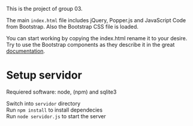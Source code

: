 This is the project of group 03. 

The main `index.html` file includes jQuery, Popper.js and JavaScript Code from Bootstrap. Also the Bootstrap CSS file is loaded.

You can start working by copying the index.html rename it to your desire. Try to use the Bootstrap components as they describe it in the great [documentation](https://getbootstrap.com/docs/4.0/getting-started/introduction/). 

# Setup servidor

Requiered software: node, (npm) and sqlite3

Switch into `servidor` directory  
Run `npm install` to install dependecies  
Run `node servidor.js` to start the server
